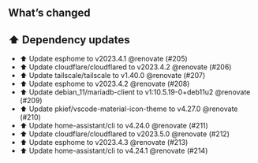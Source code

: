 ## What’s changed
## ⬆️ Dependency updates

- ⬆️ Update esphome to v2023.4.1 @renovate (#205)
- ⬆️ Update cloudflare/cloudflared to v2023.4.2 @renovate (#206)
- ⬆️ Update tailscale/tailscale to v1.40.0 @renovate (#207)
- ⬆️ Update esphome to v2023.4.2 @renovate (#208)
- ⬆️ Update debian_11/mariadb-client to v1:10.5.19-0+deb11u2 @renovate (#209)
- ⬆️ Update pkief/vscode-material-icon-theme to v4.27.0 @renovate (#210)
- ⬆️ Update home-assistant/cli to v4.24.0 @renovate (#211)
- ⬆️ Update cloudflare/cloudflared to v2023.5.0 @renovate (#212)
- ⬆️ Update esphome to v2023.4.3 @renovate (#213)
- ⬆️ Update home-assistant/cli to v4.24.1 @renovate (#214)
